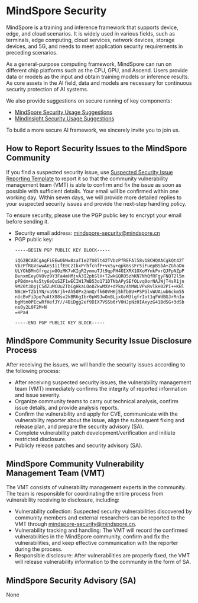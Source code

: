 # MindSpore Security

MindSpore is a training and inference framework that supports device, edge, and cloud scenarios. It is widely used in various fields, such as terminals, edge computing, cloud services, network devices, storage devices, and 5G, and needs to meet application security requirements in preceding scenarios.

As a general-purpose computing framework, MindSpore can run on different chip platforms such as the CPU, GPU, and Ascend. Users provide data or models as the input and obtain training models or inference results. As core assets in the AI field, data and models are necessary for continuous security protection of AI systems.

We also provide suggestions on secure running of key components:
+ [MindSpore Security Usage Suggestions](https://gitee.com/mindspore/mindspore/blob/master/SECURITY.md)
+ [MindInsight Security Usage Suggestions](https://gitee.com/mindspore/mindinsight/blob/master/SECURITY.md)

To build a more secure AI framework, we sincerely invite you to join us.

## How to Report Security Issues to the MindSpore Community

If you find a suspected security issue, use [Suspected Security Issue Reporting Template](https://gitee.com/mindspore/community/blob/master/security/template/report-template_en.md) to report it so that the community vulnerability management team (VMT) is able to confirm and fix the issue as soon as possible with sufficient details. Your email will be confirmed within one working day. Within seven days, we will provide more detailed replies to your suspected security issues and provide the next-step handling policy.

To ensure security, please use the PGP public key to encrypt your email before sending it.

+ Security email address: <mindspore-security@mindspore.cn>
+ PGP public key:
  ```
  -----BEGIN PGP PUBLIC KEY BLOCK-----

  iQG2BCABCgAgFiEEwUbNw8zaTIe27U8lt42TVbzPfREFAl58v18CHQAACgkQt42T
  VbzPfRGVswwAnSIi1fE0CzIkxPrhfcnfF+vx5y+qpk6ssFr5iFuepBSbA+ZGhaDn
  ULYOkBMnGfrgzjw8OzMK7vKIgR2ymmuTJt9qpFH4OIXRX1OXoMYnkPxrQJFpNZpP
  BvnxmEey0VOvz9Y3Fa4mHMjvA3I2pbSlH+T2wkGQRO5zhKN7NhQfRFgyFNQT2l5m
  pPBdm+sAs5ty6eQuSZF1wECIW17WB53o171DTNbAPySEfOLvq0orNAJWjT4sR1jn
  9M20t3DpjC5dZuMCUuZTbCgHkaLOo0ZkwMXV+dPkm/4hMWLVPxRvlkH02PI++KBl
  N8cW+TZb1YN/va9Nrjh+Ah50Px2nmQ/fk60VHKj5hTb8U+PSPGlvWUALwb6ckm55
  nUcBvFiDpe7uAtX88sv2kBR6gIbr0pW9JwOnBLjxGoM3lgfrIot1qFWdBGJrRnIo
  bgMtm0PEcwRfHefJY//4BiDgg2ef9DIX7VSSb6rV0HJpNz0IAxyzG41BdSG+3dSb
  ns0y2L0F2M+N
  =HPa4

  -----END PGP PUBLIC KEY BLOCK-----
  ```

## MindSpore Community Security Issue Disclosure Process

After receiving the issues, we will handle the security issues according to the following process:
+ After receiving suspected security issues, the vulnerability management team (VMT) immediately confirms the integrity of reported information and issue severity.
+ Organize community teams to carry out technical analysis, confirm issue details, and provide analysis reports.
+ Confirm the vulnerability and apply for CVE, communicate with the vulnerability reporter about the issue, align the subsequent fixing and release plan, and prepare the security advisory (SA).
+ Complete vulnerability patch development/verification and initiate restricted disclosure.
+ Publicly release patches and security advisory (SA).

## MindSpore Community Vulnerability Management Team (VMT)

The VMT consists of vulnerability management experts in the community. The team is responsible for coordinating the entire process from vulnerability receiving to disclosure, including:
+ Vulnerability collection: Suspected security vulnerabilities discovered by community members and external researchers can be reported to the VMT through <mindspore-security@mindspore.cn>.
+ Vulnerability tracking and handling: The VMT will record the confirmed vulnerabilities in the MindSpore community, confirm and fix the vulnerabilities, and keep effective communication with the reporter during the process.
+ Responsible disclosure: After vulnerabilities are properly fixed, the VMT will release vulnerability information to the community in the form of SA.

## MindSpore Security Advisory (SA)

None
